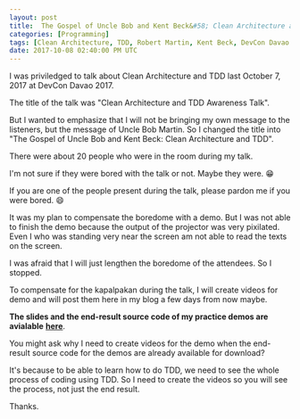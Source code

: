 ```yaml
---
layout: post
title:  The Gospel of Uncle Bob and Kent Beck&#58; Clean Architecture and TDD
categories: [Programming]
tags: [Clean Architecture, TDD, Robert Martin, Kent Beck, DevCon Davao 2017]
date: 2017-10-08 02:40:00 PM UTC
---
```


<!-- October 08, 2017 10:40:00 PM Philippine Time -->

I was priviledged to talk about Clean Architecture and TDD last October 7, 2017 at DevCon Davao 2017.

The title of the talk was "Clean Architecture and TDD Awareness Talk".

But I wanted to emphasize that I will not be bringing my own message to the listeners, but the message of Uncle Bob Martin. So I changed the title into "The Gospel of Uncle Bob and Kent Beck: Clean Architecture and TDD".


<!--more-->


There were about 20 people who were in the room during my talk.

I'm not sure if they were bored with the talk or not. Maybe they were.  :grin:

If you are one of the people present during the talk, please pardon me if you were bored. :smile:

It was my plan to compensate the boredome with a demo. But I was not able to finish the demo because the output of the projector was very pixilated. Even I who was standing very near the screen am not able to read the texts on the screen.

I was afraid that I will just lengthen the boredome of the attendees. So I stopped.

To compensate for the kapalpakan during the talk, I will create videos for demo and will post them here in my blog a few days from now maybe.

**The slides and the end-result source code of my practice demos are avialable** [**here**](https://github.com/jeremiahflaga/clean-architecture-and-tdd-demo).

You might ask why I need to create videos for the demo when the end-result source code for the demos are already available for download?

It's because to be able to learn how to do TDD, we need to see the whole process of coding using TDD. So I need to create the videos so you will see the process, not just the end result.

Thanks.
